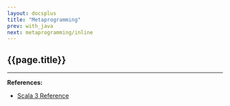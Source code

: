 ```yaml
---
layout: docsplus
title: "Metaprogramming"
prev: with_java
next: metaprogramming/inline
---
```


## {{page.title}}



---

**References:**
- [Scala 3 Reference](https://docs.scala-lang.org/scala3/reference/metaprogramming/index.html)
